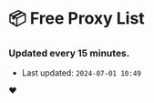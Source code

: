 # :package: Free Proxy List
### Updated every 15 minutes.

- Last updated: `2024-07-01 10:49`

:heart:
